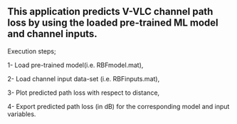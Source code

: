 ## This application predicts V-VLC channel path loss by using the loaded pre-trained ML model and channel inputs. 
Execution steps; 

1- Load pre-trained model(i.e. RBFmodel.mat),

2- Load channel input data-set (i.e. RBFinputs.mat),

3- Plot predicted path loss with respect to distance,

4- Export predicted path loss (in dB) for the corresponding model and input variables.
